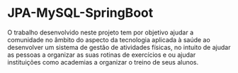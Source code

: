 # JPA-MySQL-SpringBoot
O trabalho desenvolvido neste projeto tem por objetivo ajudar a comunidade no âmbito do aspecto da tecnologia aplicada à saúde ao desenvolver um sistema de gestão de atividades físicas, no intuito de ajudar as pessoas a organizar as suas rotinas de exercícios e ou ajudar instituições como academias a organizar o treino de seus alunos.
